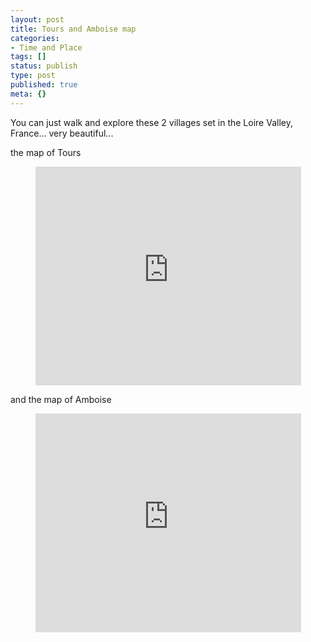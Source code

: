 ```yaml
---
layout: post
title: Tours and Amboise map
categories:
- Time and Place
tags: []
status: publish
type: post
published: true
meta: {}
---
```

You can just walk and explore these 2 villages set in the Loire Valley, France... very beautiful...

the map of Tours
<p align="center"><iframe height="350" scrolling="no" width="425" frameBorder="0" src="http://maps.google.com/maps?q=http:%2F%2Fbbs.keyhole.com%2Fubb%2Fdownload.php%3FNumber%3D1134325&amp;t=k&amp;om=1&amp;ie=UTF8&amp;ll=47.393615,0.6871&amp;spn=0.008424,0.014503&amp;output=embed&amp;s=AARTsJoebA7DapLsGxcwOBg0xySMzvIpig" marginHeight="0" marginWidth="0"></iframe></p>
and the map of Amboise
<p align="center"><iframe height="350" scrolling="no" width="425" frameBorder="0" src="http://maps.google.com/maps?q=http:%2F%2Fbbs.keyhole.com%2Fubb%2Fdownload.php%3FNumber%3D1134315&amp;t=k&amp;om=1&amp;ie=UTF8&amp;ll=47.415566,0.986439&amp;spn=0.01157,0.012582&amp;output=embed&amp;s=AARTsJotTZ2Kx_N_XwKwX8pMSGfWz9i-HA" marginHeight="0" marginWidth="0"></iframe></p>
